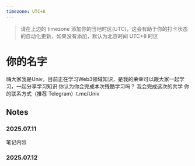 ```yaml
---
timezone: UTC+8
---
```


> 请在上边的 timezone 添加你的当地时区(UTC)，这会有助于你的打卡状态的自动化更新，如果没有添加，默认为北京时间 UTC+8 时区


# 你的名字

嗨大家我是Univ，目前正在学习Web3领域知识，是我的荣幸可以跟大家一起学习，一起分享学习知识
你认为你会完成本次残酷学习吗？ 我会完成这次的共学
你的联系方式（推荐 Telegram）t.me/Univ

## Notes

<!-- Content_START -->

### 2025.07.11

笔记内容

### 2025.07.12

<!-- Content_END -->
